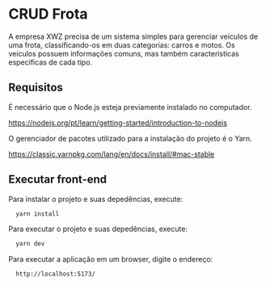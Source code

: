 # CRUD Frota

A empresa XWZ precisa de um sistema simples para gerenciar veículos de uma frota, classificando-os em duas categorias: carros e motos. Os veículos possuem informações comuns, mas também características específicas de cada tipo.

## Requisitos

É necessário que o Node.js esteja previamente instalado no computador.

https://nodejs.org/pt/learn/getting-started/introduction-to-nodejs

O gerenciador de pacotes utilizado para a instalação do projeto é o Yarn.

https://classic.yarnpkg.com/lang/en/docs/install/#mac-stable

## Executar front-end

Para instalar o projeto e suas depedências, execute:

```bash
  yarn install
```

Para executar o projeto e suas depedências, execute:

```bash
  yarn dev
```

Para executar a aplicação em um browser, digite o endereço:

```bash
  http://localhost:5173/
```
